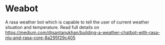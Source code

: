 # Weabot
A rasa weather bot which is capable to tell the user of current weather situation and temperature. 
Read full details on https://medium.com/@santanukhan/building-a-weather-chatbot-with-rasa-nlu-and-rasa-core-8a295f29c405
